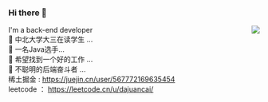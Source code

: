 ### Hi there 👋
<a href="https://juejin.cn/user/567772169635454" target="_blank"><img align="right" src="https://github-readme-stats.vercel.app/api?username=azhangm&show_icons=true&count_private=false&theme=vue-dark" /></a>
I'm a back-end developer<br>
 🔭 中北大学大三在读学生 ...<br>
 🌱 一名Java选手...<br>
 👯 希望找到一个好的工作 ...<br>
 💬 不聪明的后端奋斗者 ...<br>
稀土掘金 : https://juejin.cn/user/567772169635454<br>
leetcode ： https://leetcode.cn/u/dajuancai/<br>


<!--
**azhangm/azhangm** is a ✨ _special_ ✨ repository because its `README.md` (this file) appears on your GitHub profile.

Here are some ideas to get you started:


- 📫 How to reach me: ...
- 😄 Pronouns: ...
- ⚡ Fun fact: ...
-->
